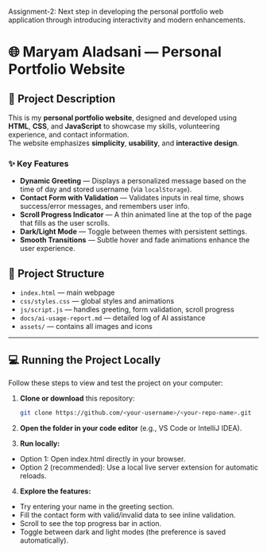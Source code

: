 Assignment-2: Next step in developing the personal portfolio web application through introducing interactivity and modern enhancements. 

# 🌐 Maryam Aladsani — Personal Portfolio Website

## 📝 Project Description
This is my **personal portfolio website**, designed and developed using **HTML**, **CSS**, and **JavaScript** to showcase my skills, volunteering experience, and contact information.  
The website emphasizes **simplicity**, **usability**, and **interactive design**.

### ✨ Key Features
- **Dynamic Greeting** — Displays a personalized message based on the time of day and stored username (via `localStorage`).
- **Contact Form with Validation** — Validates inputs in real time, shows success/error messages, and remembers user info.
- **Scroll Progress Indicator** — A thin animated line at the top of the page that fills as the user scrolls.
- **Dark/Light Mode** — Toggle between themes with persistent settings.
- **Smooth Transitions** — Subtle hover and fade animations enhance the user experience.

## 📁 Project Structure
- `index.html` — main webpage
- `css/styles.css` — global styles and animations
- `js/script.js` — handles greeting, form validation, scroll progress
- `docs/ai-usage-report.md` — detailed log of AI assistance
- `assets/` — contains all images and icons

---

## 💻 Running the Project Locally

Follow these steps to view and test the project on your computer:

1. **Clone or download** this repository:
   ```bash
   git clone https://github.com/<your-username>/<your-repo-name>.git

2. **Open the folder in your code editor** (e.g., VS Code or IntelliJ IDEA).

3. **Run locally:**
- Option 1: Open index.html directly in your browser.
- Option 2 (recommended): Use a local live server extension for automatic reloads.

4. **Explore the features:**
- Try entering your name in the greeting section.
- Fill the contact form with valid/invalid data to see inline validation.
- Scroll to see the top progress bar in action.
- Toggle between dark and light modes (the preference is saved automatically).